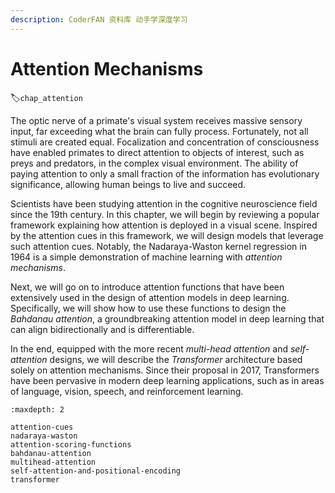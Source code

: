 ```yaml
---
description: CoderFAN 资料库 动手学深度学习
---
```


# Attention Mechanisms
:label:`chap_attention`

The optic nerve of a primate's visual system
receives massive sensory input,
far exceeding what the brain can fully process.
Fortunately,
not all stimuli are created equal.
Focalization and concentration of consciousness 
have enabled primates to direct attention
to objects of interest,
such as preys and predators, 
in the complex visual environment.
The ability of paying attention to 
only a small fraction of the information
has evolutionary significance,
allowing human beings 
to live and succeed.

Scientists have been studying attention 
in the cognitive neuroscience field
since the 19th century.
In this chapter,
we will begin by reviewing a popular framework
explaining how attention is deployed in a visual scene.
Inspired by the attention cues in this framework,
we will design models
that leverage such attention cues.
Notably, the Nadaraya-Waston kernel regression
in 1964 is a simple demonstration of machine learning with *attention mechanisms*.

Next, we will go on to introduce attention functions 
that have been extensively used in 
the design of attention models in deep learning.
Specifically,
we will show how to use these functions
to design the *Bahdanau attention*,
a groundbreaking attention model in deep learning
that can align bidirectionally and is differentiable.

In the end,
equipped with 
the more recent
*multi-head attention*
and *self-attention* designs,
we will describe the *Transformer* architecture
based solely on attention mechanisms.
Since their proposal in 2017,
Transformers
have been pervasive in modern 
deep learning applications,
such as in areas of
language,
vision, speech,
and reinforcement learning.

```toc
:maxdepth: 2

attention-cues
nadaraya-waston
attention-scoring-functions
bahdanau-attention
multihead-attention
self-attention-and-positional-encoding
transformer
```

